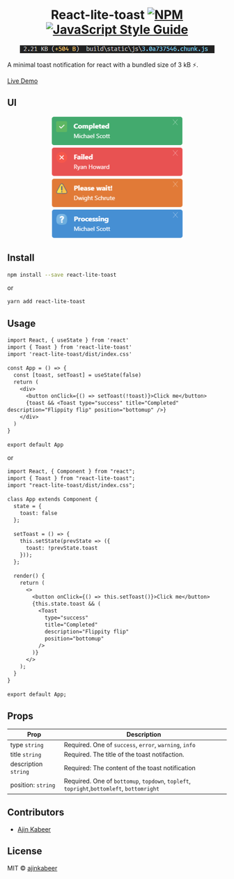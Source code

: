 <div align="center">

# React-lite-toast [![NPM](https://img.shields.io/npm/v/react-lite-toast.svg)](https://www.npmjs.com/package/react-lite-toast) [![JavaScript Style Guide](https://img.shields.io/badge/code_style-standard-brightgreen.svg)](https://standardjs.com)
![Alt text](assets/bundleSize.PNG "bundle-size") 

</div>

A minimal toast notification for react with a bundled size of 3 kB ⚡.

[Live Demo](https://ajin.dev/react-lite-toast-home/)
 
## UI
<div align="center">

![Alt text](assets/success.PNG "success") ![Alt text](assets/error.PNG "error")
![Alt text](assets/warning.PNG "error")  ![Alt text](assets/info.PNG "error")

</div>


## Install

```bash
npm install --save react-lite-toast
```
or
```bash
yarn add react-lite-toast
```

## Usage

```tsx
import React, { useState } from 'react'
import { Toast } from 'react-lite-toast'
import 'react-lite-toast/dist/index.css'

const App = () => {
  const [toast, setToast] = useState(false)
  return (
    <div>
      <button onClick={() => setToast(!toast)}>Click me</button>
      {toast && <Toast type="success" title="Completed" description="Flippity flip" position="bottomup" />}
    </div>
  )
}

export default App
```
or

```tsx
import React, { Component } from "react";
import { Toast } from "react-lite-toast";
import "react-lite-toast/dist/index.css";

class App extends Component {
  state = {
    toast: false
  };

  setToast = () => {
    this.setState(prevState => ({
      toast: !prevState.toast
    }));
  };

  render() {
    return (
      <>
        <button onClick={() => this.setToast()}>Click me</button>
        {this.state.toast && (
          <Toast
            type="success"
            title="Completed"
            description="Flippity flip"
            position="bottomup"
          />
        )}
      </>
    );
  }
}

export default App;
```

## Props

| Prop                               | Description                                                        |
| ---------------------------------- | ------------------------------------------------------------------ |
| type `string`                      | Required. One of `success`, `error`, `warning`, `info`             |
| title `string`                     | Required. The title of the toast notifaction.                      |
| description `string `              | Required: The content of the toast notification                    |
| position: `string    `             | Required. One of `bottomup`, `topdown`, `topleft`, `topright`,`bottomleft`, `bottomright`          |
 

## Contributors

- [Ajin Kabeer](https://github.com/ajinkabeer)



## License

MIT © [ajinkabeer](https://github.com/ajinkabeer)
